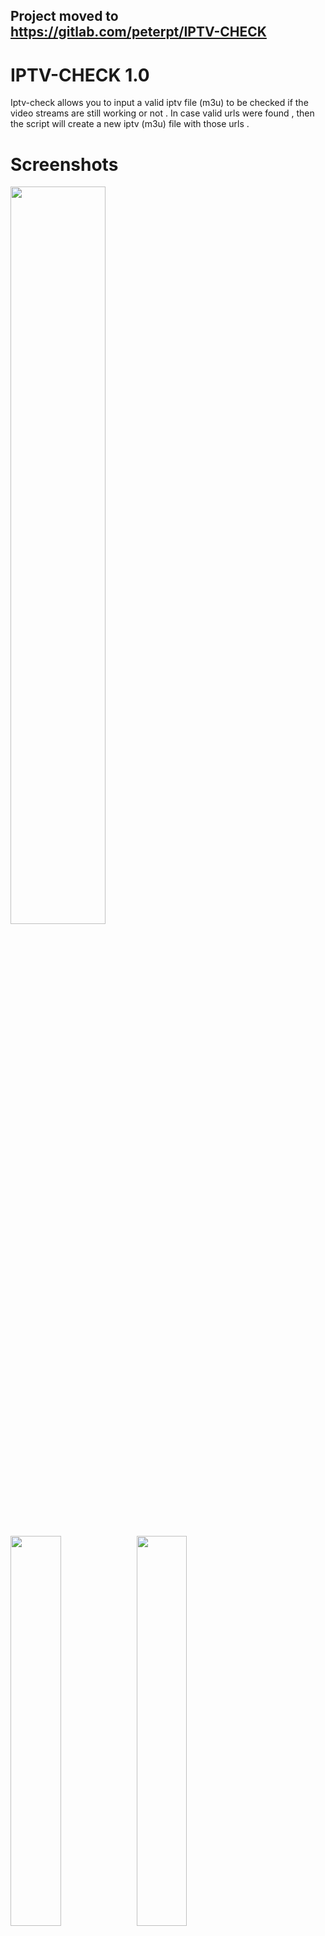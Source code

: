 ## Project moved to https://gitlab.com/peterpt/IPTV-CHECK

# IPTV-CHECK 1.0

Iptv-check allows you to input a valid iptv file (m3u) to be checked if the video streams are still working or not .
In case valid urls were found , then the script will create a new iptv (m3u) file with those urls .

# Screenshots
<img src="https://s14.postimg.cc/mscao3ntt/iptv-ck.jpg" width="55%"></img>

<img src="https://s14.postimg.cc/grelrf6gx/icheck2.png" width="40%"></img><img src="https://s14.postimg.cc/we5v4szoh/CHECK_034.png" width="40%"></img>

# Requirements

- wget

# Install Requirements

- apt-get install wget

# Tool Instalation

- git clone https://github.com/peterpt/IPTV-CHECK.git && cd IPTV-CHECK && ./iptv-check
